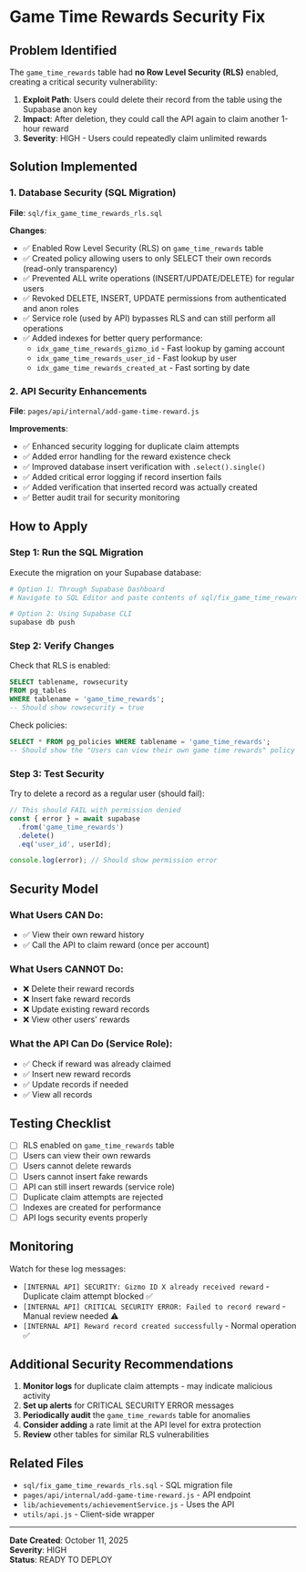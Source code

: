 # Game Time Rewards Security Fix

## Problem Identified

The `game_time_rewards` table had **no Row Level Security (RLS)** enabled, creating a critical security vulnerability:

1. **Exploit Path**: Users could delete their record from the table using the Supabase anon key
2. **Impact**: After deletion, they could call the API again to claim another 1-hour reward
3. **Severity**: HIGH - Users could repeatedly claim unlimited rewards

## Solution Implemented

### 1. Database Security (SQL Migration)

**File**: `sql/fix_game_time_rewards_rls.sql`

**Changes**:
- ✅ Enabled Row Level Security (RLS) on `game_time_rewards` table
- ✅ Created policy allowing users to only SELECT their own records (read-only transparency)
- ✅ Prevented ALL write operations (INSERT/UPDATE/DELETE) for regular users
- ✅ Revoked DELETE, INSERT, UPDATE permissions from authenticated and anon roles
- ✅ Service role (used by API) bypasses RLS and can still perform all operations
- ✅ Added indexes for better query performance:
  - `idx_game_time_rewards_gizmo_id` - Fast lookup by gaming account
  - `idx_game_time_rewards_user_id` - Fast lookup by user
  - `idx_game_time_rewards_created_at` - Fast sorting by date

### 2. API Security Enhancements

**File**: `pages/api/internal/add-game-time-reward.js`

**Improvements**:
- ✅ Enhanced security logging for duplicate claim attempts
- ✅ Added error handling for the reward existence check
- ✅ Improved database insert verification with `.select().single()`
- ✅ Added critical error logging if record insertion fails
- ✅ Added verification that inserted record was actually created
- ✅ Better audit trail for security monitoring

## How to Apply

### Step 1: Run the SQL Migration

Execute the migration on your Supabase database:

```bash
# Option 1: Through Supabase Dashboard
# Navigate to SQL Editor and paste contents of sql/fix_game_time_rewards_rls.sql

# Option 2: Using Supabase CLI
supabase db push
```

### Step 2: Verify Changes

Check that RLS is enabled:

```sql
SELECT tablename, rowsecurity 
FROM pg_tables 
WHERE tablename = 'game_time_rewards';
-- Should show rowsecurity = true
```

Check policies:

```sql
SELECT * FROM pg_policies WHERE tablename = 'game_time_rewards';
-- Should show the "Users can view their own game time rewards" policy
```

### Step 3: Test Security

Try to delete a record as a regular user (should fail):

```javascript
// This should FAIL with permission denied
const { error } = await supabase
  .from('game_time_rewards')
  .delete()
  .eq('user_id', userId);

console.log(error); // Should show permission error
```

## Security Model

### What Users CAN Do:
- ✅ View their own reward history
- ✅ Call the API to claim reward (once per account)

### What Users CANNOT Do:
- ❌ Delete their reward records
- ❌ Insert fake reward records
- ❌ Update existing reward records
- ❌ View other users' rewards

### What the API Can Do (Service Role):
- ✅ Check if reward was already claimed
- ✅ Insert new reward records
- ✅ Update records if needed
- ✅ View all records

## Testing Checklist

- [ ] RLS enabled on `game_time_rewards` table
- [ ] Users can view their own rewards
- [ ] Users cannot delete rewards
- [ ] Users cannot insert fake rewards
- [ ] API can still insert rewards (service role)
- [ ] Duplicate claim attempts are rejected
- [ ] Indexes are created for performance
- [ ] API logs security events properly

## Monitoring

Watch for these log messages:

- `[INTERNAL API] SECURITY: Gizmo ID X already received reward` - Duplicate claim attempt blocked ✅
- `[INTERNAL API] CRITICAL SECURITY ERROR: Failed to record reward` - Manual review needed ⚠️
- `[INTERNAL API] Reward record created successfully` - Normal operation ✅

## Additional Security Recommendations

1. **Monitor logs** for duplicate claim attempts - may indicate malicious activity
2. **Set up alerts** for CRITICAL SECURITY ERROR messages
3. **Periodically audit** the `game_time_rewards` table for anomalies
4. **Consider adding** a rate limit at the API level for extra protection
5. **Review** other tables for similar RLS vulnerabilities

## Related Files

- `sql/fix_game_time_rewards_rls.sql` - SQL migration file
- `pages/api/internal/add-game-time-reward.js` - API endpoint
- `lib/achievements/achievementService.js` - Uses the API
- `utils/api.js` - Client-side wrapper

---

**Date Created**: October 11, 2025  
**Severity**: HIGH  
**Status**: READY TO DEPLOY

